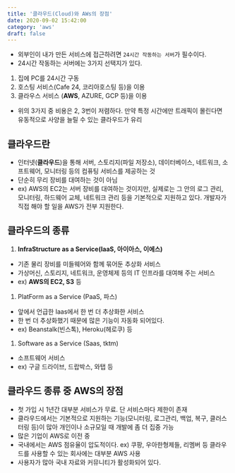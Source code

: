 ```yaml
---
title: '클라우드(Cloud)와 AWs의 장점'
date: 2020-09-02 15:42:00
category: 'aws'
draft: false
---
```


- 외부인이 내가 만든 서비스에 접근하려면 `24시간 작동하는 서버`가 필수이다.
- 24시간 작동하는 서버에는 3가지 선택지가 있다.

1. 집에 PC를 24시간 구동
1. 호스팅 서비스(Cafe 24, 코리아호스팅 등)을 이용
1. 클라우스 서비스 (**AWS**, AZURE, GCP 등)을 이용

- 위의 3가지 중 비용은 2, 3번이 저렴하다. 만약 특정 시간에만 트래픽이 몰린다면 유동적으로 사양을 늘릴 수 있는 클라우드가 유리

## 클라우드란

- 인터넷(**클라우드**)을 통해 서버, 스토리지(파일 저장소), 데이터베이스, 네트워크, 소프트웨어, 모니터링 등의 컴퓨팅 서비스를 제공하는 것
- 단순히 무리 장비를 대여하는 것이 아님
- ex) AWS의 EC2는 서버 장비를 대여하는 것이지만, 실제로는 그 안의 로그 관리, 모니터링, 하드웨어 교체, 네트워크 관리 등을 기본적으로 지원하고 있다. 개발자가 직접 해야 할 일을 AWS가 전부 지원한다.

## 클라우드의 종류

1. **InfraStructure as a Service(IaaS, 아이아스, 이에스)**

- 기존 물리 장비를 미들웨어와 함께 묶어둔 추상화 서비스
- 가상머신, 스토리지, 네트워크, 운영체제 등의 IT 인프라를 대여해 주는 서비스
- ex) **AWS의 EC2, S3** 등

1. PlatForm as a Service (PaaS, 파스)

- 앞에서 언급한 Iaas에서 한 번 더 추상화한 서비스
- 한 번 더 추상화했기 때문에 많은 기능이 자동화 되어있다.
- ex) Beanstalk(빈스톡), Heroku(헤로쿠) 등

1. Software as a Service (Saas, tktm)

- 소프트웨어 서비스
- ex) 구글 드라이브, 드랍박스, 와탭 등

## 클라우드 종류 중 AWS의 장점

- 첫 가입 시 1년간 대부분 서비스가 무료. 단 서비스마다 제한이 존재
- 클라우드에서는 기본적으로 지원하는 기능(모니터링, 로그관리, 백업, 복구, 클러스터링 등)이 많아 개인이나 소규모일 때 개발에 좀 더 집중 가능
- 많은 기업이 AWS로 이전 중
- 국내에서는 AWS 점유율이 압도적이다. ex) 쿠팡, 우아한형제들, 리멤버 등 클라우드를 사용할 수 있는 회사에는 대부분 AWS 사용
- 사용자가 많아 국내 자료와 커뮤니티가 활성화되어 있다.
